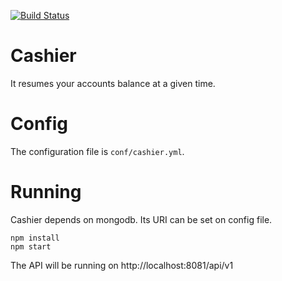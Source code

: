 [![Build Status](https://travis-ci.org/baruinho/cashier.svg?branch=master)](https://travis-ci.org/baruinho/cashier)

# Cashier
It resumes your accounts balance at a given time.

# Config

The configuration file is `conf/cashier.yml`.

# Running

Cashier depends on mongodb. Its URI can be set on config file.

```
npm install
npm start
```

The API will be running on http://localhost:8081/api/v1
